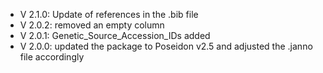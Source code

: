- V 2.1.0: Update of references in the .bib file
- V 2.0.2: removed an empty column
- V 2.0.1: Genetic_Source_Accession_IDs added
- V 2.0.0: updated the package to Poseidon v2.5 and adjusted the .janno file accordingly
